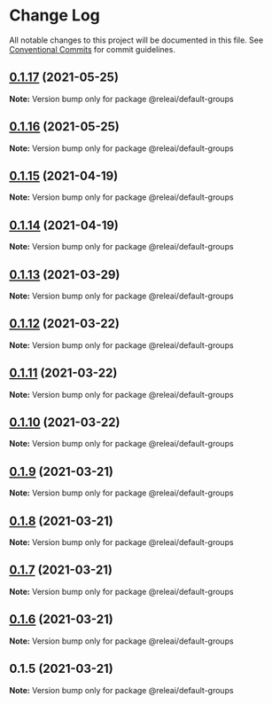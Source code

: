 # Change Log

All notable changes to this project will be documented in this file.
See [Conventional Commits](https://conventionalcommits.org) for commit guidelines.

## [0.1.17](https://github.com/rele-ai/cli/compare/v0.1.16...v0.1.17) (2021-05-25)

**Note:** Version bump only for package @releai/default-groups





## [0.1.16](https://github.com/rele-ai/cli/compare/v0.1.15...v0.1.16) (2021-05-25)

**Note:** Version bump only for package @releai/default-groups





## [0.1.15](https://github.com/rele-ai/cli/compare/v0.1.14...v0.1.15) (2021-04-19)

**Note:** Version bump only for package @releai/default-groups





## [0.1.14](https://github.com/rele-ai/cli/compare/v0.1.13...v0.1.14) (2021-04-19)

**Note:** Version bump only for package @releai/default-groups





## [0.1.13](https://github.com/rele-ai/cli/compare/v0.1.12...v0.1.13) (2021-03-29)

**Note:** Version bump only for package @releai/default-groups





## [0.1.12](https://github.com/rele-ai/cli/compare/v0.1.11...v0.1.12) (2021-03-22)

**Note:** Version bump only for package @releai/default-groups





## [0.1.11](https://github.com/rele-ai/cli/compare/v0.1.10...v0.1.11) (2021-03-22)

**Note:** Version bump only for package @releai/default-groups





## [0.1.10](https://github.com/rele-ai/cli/compare/v0.1.9...v0.1.10) (2021-03-22)

**Note:** Version bump only for package @releai/default-groups





## [0.1.9](https://github.com/rele-ai/cli/compare/v0.1.8...v0.1.9) (2021-03-21)

**Note:** Version bump only for package @releai/default-groups





## [0.1.8](https://github.com/rele-ai/cli/compare/v0.1.5...v0.1.8) (2021-03-21)

**Note:** Version bump only for package @releai/default-groups





## [0.1.7](https://github.com/rele-ai/cli/compare/v0.1.5...v0.1.7) (2021-03-21)

**Note:** Version bump only for package @releai/default-groups





## [0.1.6](https://github.com/rele-ai/cli/compare/v0.1.5...v0.1.6) (2021-03-21)

**Note:** Version bump only for package @releai/default-groups





## 0.1.5 (2021-03-21)

**Note:** Version bump only for package @releai/default-groups
